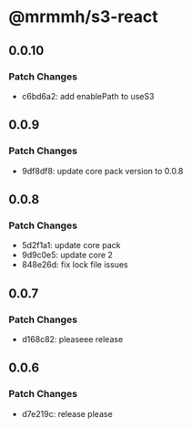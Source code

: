 # @mrmmh/s3-react

## 0.0.10

### Patch Changes

- c6bd6a2: add enablePath to useS3

## 0.0.9

### Patch Changes

- 9df8df8: update core pack version to 0.0.8

## 0.0.8

### Patch Changes

- 5d2f1a1: update core pack
- 9d9c0e5: update core 2
- 848e26d: fix lock file issues

## 0.0.7

### Patch Changes

- d168c82: pleaseee release

## 0.0.6

### Patch Changes

- d7e219c: release please

